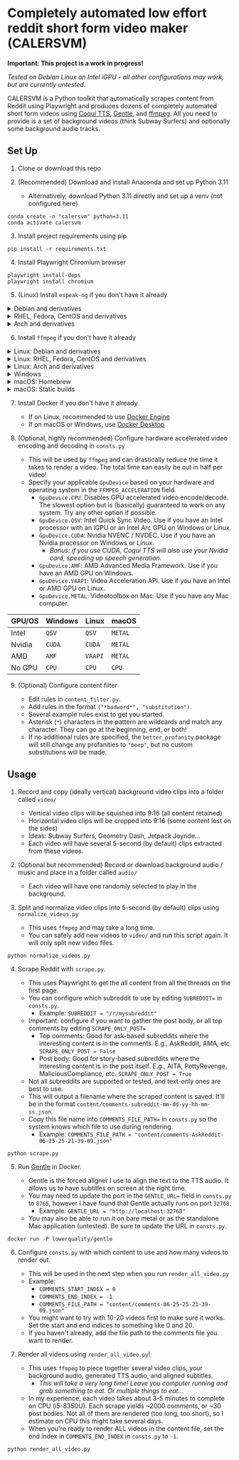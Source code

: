 # Completely automated low effort reddit short form video maker (CALERSVM)

**Important: This project is a work in progress!**

_Tested on Debian Linux on Intel iGPU - all other configurations may work, but are currently untested._

CALERSVM is a Python toolkit that automatically scrapes content from Reddit using Playwright and produces dozens of completely automated short form videos using [Coqui TTS](https://coquitts.com/), [Gentle](https://github.com/strob/gentle), and [ffmpeg](https://ffmpeg.org/). All you need to provide is a set of background videos (think Subway Surfers) and optionally some background audio tracks.

## Set Up

1. Clone or download this repo

2. (Recommended) Download and install Anaconda and set up Python 3.11

   - Alternatively, download Python 3.11 directly and set up a venv (not configured here)

```
conda create -n "calersvm" python=3.11
conda activate calersvm
```

3. Install project requirements using pip

```
pip install -r requirements.txt
```

4. Install Playwright Chromium browser

```
playwright install-deps
playwright install chromium
```

5. (Linux) Install `espeak-ng` if you don't have it already

<details>
<summary>Debian and derivatives</summary>
<pre>
sudo apt install espeak-ng
</pre>
</details>

<details>
<summary>RHEL, Fedora, CentOS and derivatives</summary>
<pre>
sudo dnf install espeak-ng
</pre>
</details>

<details>
<summary>Arch and derivatives</summary>
<pre>
sudo pacman -S espeak-ng
</pre>
</details>

6. Install `ffmpeg` if you don't have it already

<details>
<summary>Linux: Debian and derivatives</summary>
<pre>
sudo apt install ffmpeg
</pre>
</details>

<details>
<summary>Linux: RHEL, Fedora, CentOS and derivatives</summary>
<pre>
sudo dnf install ffmpeg
</pre>
</details>

<details>
<summary>Linux: Arch and derivatives</summary>
<pre>
sudo pacman -S ffmpeg
</pre>
</details>

<details>
<summary>Windows</summary>
<a href="https://www.ffmpeg.org/download.html#build-windows">www.ffmpeg.org</a>
</details>

<details>
<summary>macOS: Homebrew</summary>
<pre>
brew install ffmpeg
</pre>
</details>

<details>
<summary>macOS: Static builds</summary>
<a href="https://www.ffmpeg.org/download.html#build-mac">www.ffmpeg.org</a>
</details>

7. Install Docker if you don't have it already

   - If on Linux, recommended to use [Docker Engine](https://docs.docker.com/engine/install/)
   - If on macOS or Windows, use [Docker Desktop](https://docs.docker.com/desktop/)

8. (Optional, highly recommended) Configure hardware accelerated video encoding and decoding in `consts.py`

   - This will be used by `ffmpeg` and can drastically reduce the time it takes to render a video. The total time can easily be cut in half per video!
   - Specify your applicable `GpuDevice` based on your hardware and operating system in the `FFMPEG_ACCELERATION` field.
     - `GpuDevice.CPU`: Disables GPU accelerated video encode/decode. The slowest option but is (basically) guaranteed to work on any system. Try any other option if possible.
     - `GpuDevice.QSV`: Intel Quick Sync Video. Use if you have an Intel processor with an iGPU or an Intel Arc GPU on Windows or Linux.
     - `GpuDevice.CUDA`: Nvidia NVENC / NVDEC. Use if you have an Nvidia processor on Windows or Linux.
       - _Bonus: if you use CUDA, Coqui TTS will also use your Nvidia card, speeding up speech generation._
     - `GpuDevice.AMF`: AMD Advanced Media Framework. Use if you have an AMD GPU on Windows.
     - `GpuDevice.VAAPI`: Video Acceleration API. Use if you have an Intel or AMD GPU on Linux.
     - `GpuDevice.METAL`: Videotoolbox on Mac. Use if you have any Mac computer.

| GPU/OS | Windows | Linux   | macOS   |
| ------ | ------- | ------- | ------- |
| Intel  | `QSV`   | `QSV`   | `METAL` |
| Nvidia | `CUDA`  | `CUDA`  | `METAL` |
| AMD    | `AMF`   | `VAAPI` | `METAL` |
| No GPU | `CPU`   | `CPU`   | `CPU`   |

9. (Optional) Configure content filter

   - Edit rules in `content_filter.py`.
   - Add rules in the format `("*badword*", "substitution")`.
   - Several example rules exist to get you started.
   - Asterisk (`*`) characters in the pattern are wildcards and match any character. They can go at the beginning, end, or both!
   - If no additional rules are specified, the `better_profanity` package will still change any profanities to `"beep"`, but no custom substitutions will be made.

## Usage

1. Record and copy (ideally vertical) background video clips into a folder called `video/`

   - Vertical video clips will be squished into 9:16 (all content retained)
   - Horizontal video clips will be cropped into 9:16 (some content lost on the sides)
   - Ideas: Subway Surfers, Geometry Dash, Jetpack Joyride...
   - Each video will have several 5-second (by default) clips extracted from these videos.

2. (Optional but recommended) Record or download background audio / music and place in a folder called `audio/`

   - Each video will have one randomly selected to play in the background.

3. Split and normalize video clips into 5-second (by default) clips using `normalize_videos.py`

   - This uses `ffmpeg` and may take a long time.
   - You can safely add new videos to `video/` and run this script again. It will only split new video files.

```
python normalize_videos.py
```

4. Scrape Reddit with `scrape.py`.

   - This uses Playwright to get the all content from all the threads on the first page.
   - You can configure which subreddit to use by editing `SUBREDDIT=` in `consts.py`.
     - Example: `SUBREDDIT = "/r/mysubreddit"`
   - Important: configure if you want to gather the post body, or all top comments by editing `SCRAPE_ONLY_POST=`
     - Top comments: Good for ask-based subreddits where the interesting content is in the comments. E.g., AskReddit, AMA, etc. `SCRAPE_ONLY_POST = False`
     - Post body: Good for story-based subreddits where the interesting content is in the post itself. E.g., AITA, PettyRevenge, MaliciousCompliance, etc. `SCRAPE_ONLY_POST = True`
   - Not all subreddits are supported or tested, and text-only ones are best to use.
   - This will output a filename where the scraped content is saved. It'll be in the format `content/comments-subreddit-mm-dd-yy-hh-mm-ss.json`.
   - Copy this file name into `COMMENTS_FILE_PATH=` in `consts.py` so the system knows which file to use during rendering.
     - Example: `COMMENTS_FILE_PATH = "content/comments-AskReddit-06-25-25-21-39-09.json"`

```
python scrape.py
```

5. Run [Gentle](https://github.com/strob/gentle) in Docker.

   - Gentle is the forced aligner I use to align the text to the TTS audio. It allows us to have subtitles on screen at the right time.
   - You may need to update the port in the `GENTLE_URL=` field in `consts.py` to `8765`, however I have found that Gentle actually runs on port `32768`.
     - Example: `GENTLE_URL = "http://localhost:32768"`
   - You may also be able to run it on bare metal or as the standalone Mac application (untested). Be sure to update the URL in `consts.py`.

```
docker run -P lowerquality/gentle
```

6. Configure `consts.py` with which content to use and how many videos to render out.

   - This will be used in the next step when you run `render_all_video.py`
   - Example:
     - `COMMENTS_START_INDEX = 0`
     - `COMMENTS_END_INDEX = -1`
     - `COMMENTS_FILE_PATH = "content/comments-06-25-25-21-39-09.json"`
   - You might want to try with 10-20 videos first to make sure it works. Set the start and end indices to something like 0 and 20.
   - If you haven't already, add the file path to the comments file you want to render.

7. Render all videos using `render_all_video.py`!

   - This uses `ffmpeg` to piece together several video clips, your background audio, generated TTS audio, and aligned subtitles.
     - _This will take a very long time! Leave you computer running and grab something to eat. Or multiple things to eat..._
   - In my experience, each video takes about 3-5 minutes to complete on CPU (i5-8350U). Each scrape yields ~2000 comments, or ~30 post bodies. Not all of them are rendered (too long, too short), so I estimate on CPU this might take several days.
   - When you're ready to render ALL videos in the content file, set the end index in `COMMENTS_END_INDEX` in `consts.py` to `-1`.

```
python render_all_video.py
```
